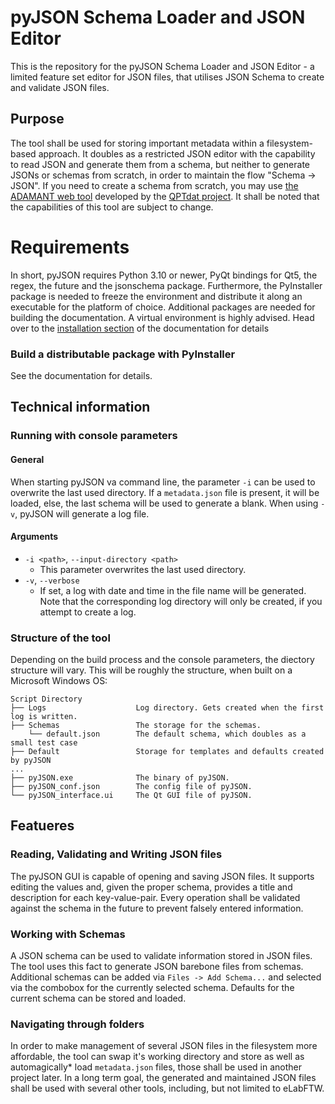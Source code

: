 # pyJSON Schema Loader and JSON Editor

This is the repository for the pyJSON Schema Loader and JSON Editor - a limited feature set editor for JSON files, that utilises JSON Schema to create and validate JSON files.

## Purpose

The tool shall be used for storing important metadata within a filesystem-based approach. It doubles as a restricted JSON editor with the capability to read JSON and generate
them from a schema, but neither to generate JSONs or schemas from scratch, in order to maintain the flow "Schema -> JSON". If you need to create a schema from scratch, you may
use [the ADAMANT web tool](https://plasma-mds.github.io/adamant/) developed by the [QPTdat project](https://www.forschungsdaten.org/index.php/QPTDat). It shall be noted that
the capabilities of this tool are subject to change.

# Requirements

In short, pyJSON requires Python 3.10 or newer, PyQt bindings for Qt5, the regex, the future and the jsonschema package.
Furthermore, the PyInstaller package is needed to freeze the environment and distribute it along an executable for the platform
of choice. Additional packages are needed for building the documentation. A virtual environment is highly advised.
Head over to the [installation section](./doc/build/html/installation.html) of the documentation for details

### Build a distributable package with PyInstaller

See the documentation for details.

## Technical information

### Running with console parameters

#### General

When starting pyJSON va command line, the parameter `-i` can be used to overwrite the last used directory. If a `metadata.json`
file is present, it will be loaded, else, the last schema will be used to generate a blank. When using `-v`, pyJSON will generate
a log file.

#### Arguments
- `-i <path>`, `--input-directory <path>`
  - This parameter overwrites the last used directory.
- `-v`, `--verbose`
  - If set, a log with date and time in the file name will be generated. Note that the corresponding log directory will only be created, if you attempt to create a log.

### Structure of the tool

Depending on the build process and the console parameters, the diectory structure will vary. This will be roughly the structure, when built on a Microsoft Windows OS:
```
Script Directory
├── Logs                    Log directory. Gets created when the first log is written.
├── Schemas                 The storage for the schemas.
    └── default.json        The default schema, which doubles as a small test case
├── Default                 Storage for templates and defaults created by pyJSON
...
├── pyJSON.exe              The binary of pyJSON.              
├── pyJSON_conf.json        The config file of pyJSON.
└── pyJSON_interface.ui     The Qt GUI file of pyJSON.
```

## Featueres

### Reading, Validating and Writing JSON files

The pyJSON GUI is capable of opening and saving JSON files. It supports editing the values and, given the proper schema, provides a title and description for each key-value-pair. Every operation shall be validated against the schema in the future to prevent falsely entered information.

### Working with Schemas

A JSON schema can be used to validate information stored in JSON files. The tool uses this fact to generate JSON barebone files from schemas. Additional schemas can be added via `Files -> Add Schema...` and selected via the combobox for the currently selected schema. Defaults for the current schema can be stored and loaded.

### Navigating through folders

In order to make management of several JSON files in the filesystem more affordable, the tool can swap it's working directory and store as well as automagically* load `metadata.json` files, those shall be used in another project later. In a long term goal, the generated and maintained JSON files shall be used with several other tools, including, but not limited to eLabFTW.
